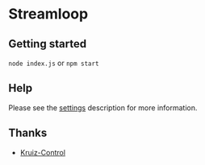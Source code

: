 # Streamloop

## Getting started
`node index.js` or `npm start`

## Help
Please see the [settings](https://github.com/Kruiser8/Kruiz-Control/blob/master/settings/Settings.md) description for more information.

## Thanks
- [Kruiz-Control](https://github.com/Kruiser8/Kruiz-Control/blob/master/README.md)